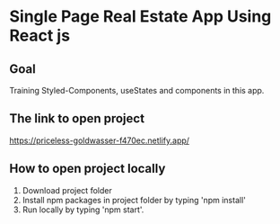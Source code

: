 # Single Page Real Estate App Using React js
## Goal
Training Styled-Components, useStates and components in this app.
## The link to open project
https://priceless-goldwasser-f470ec.netlify.app/

## How to open project locally
1. Download project folder
2. Install npm packages in project folder by typing 'npm install'
3. Run locally by typing 'npm start'.
